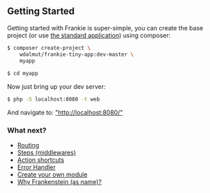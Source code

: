 ## Getting Started

Getting started with Frankie is super-simple, you can create the base project (or use [the standard application](standard-app))
using composer:

```sh
$ composer create-project \
    wdalmut/frankie-tiny-app:dev-master \
    myapp
    
$ cd myapp
```

Now just bring up your dev server:

```sh
$ php -S localhost:8080 -t web
```

And navigate to: ["http://localhost:8080/"](http://localhost:8080)

### What next?

 * [Routing](routing.html)
 * [Steps (middlewares)](steps.html)
 * [Action shortcuts](shortcuts.html)
 * [Error Handler](errors.html)
 * [Create your own module](modules.html)
 * [Why Frankenstein (as name)?](frankenstein.html)

